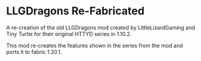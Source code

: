 # LLGDragons Re-Fabricated
A re-creation of the old LLGDragons mod created by LittleLizardGaming and Tiny Turtle for their original HTTYD series in 1.10.2.

This mod re-creates the features shown in the series from the mod and ports it to fabric 1.20.1.